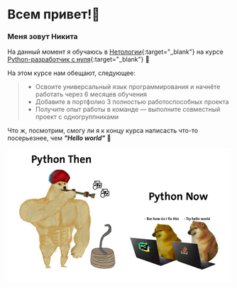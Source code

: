# Всем привет!👋  
### Меня зовут Никита  
На данный момент я обучаюсь в [Нетологии](https://netology.ru/ "Кликните чтобы перейти на сайт Нетологии"){:target="_blank"} на курсе [Python-разработчик с нуля](https://netology.ru/programs/python "Здесь Вы тоже можете записаться на этот курс :)"){:target="_blank"} 🐍  

На этом курсе нам обещают, следующее:  
> * Освоите универсальный язык программирования и начнёте работать через 6 месяцев обучения  
> * Добавите в портфолио 3 полностью работоспособных проекта  
> * Получите опыт работы в команде — выполните совместный проект с одногруппниками  

Что ж, посмотрим, смогу ли я к концу курса написасть что-то посерьезнее, чем ***"Hello world"*** 🤣  


<img src="python_mem.png" width="600" />